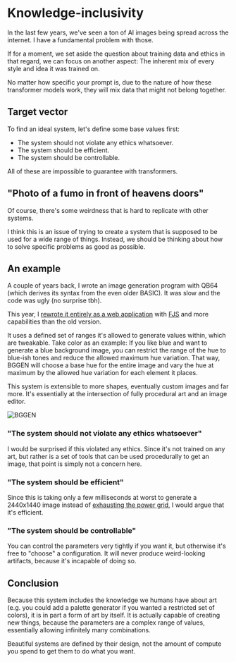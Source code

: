 # Knowledge-inclusivity

In the last few years, we've seen a ton of AI images being spread across the internet. I have a fundamental problem with those.

If for a moment, we set aside the question about training data and ethics in that regard, we can focus on another aspect:
The inherent mix of every style and idea it was trained on.

No matter how specific your prompt is, due to the nature of how these transformer models work, they will mix data that might not belong together.

## Target vector

To find an ideal system, let's define some base values first:

- The system should not violate any ethics whatsoever.
- The system should be efficient.
- The system should be controllable.

All of these are impossible to guarantee with transformers.

## "Photo of a fumo in front of heavens doors"

Of course, there's some weirdness that is hard to replicate with other systems.

I think this is an issue of trying to create a system that is supposed to be used for a wide range of things.
Instead, we should be thinking about how to solve specific problems as good as possible.

## An example

A couple of years back, I wrote an image generation program with QB64 (which derives its syntax from the even older BASIC).
It was slow and the code was ugly (no surprise tbh).

This year, I [rewrote it entirely as a web application](https://github.com/loudar/bggen) with [FJS](https://github.com/targoninc/fjs) and more capabilities than the old version.

It uses a defined set of ranges it's allowed to generate values within, which are tweakable. Take color as an example:
If you like blue and want to generate a blue background image, you can restrict the range of the hue to blue-ish tones and reduce the allowed maximum hue variation.
That way, BGGEN will choose a base hue for the entire image and vary the hue at maximum by the allowed hue variation for each element it places.

This system is extensible to more shapes, eventually custom images and far more. It's essentially at the intersection of fully procedural art and an image editor.

![BGGEN](/images/bggen/bggen-1.png "BGGEN")

### "The system should not violate any ethics whatsoever"

I would be surprised if this violated any ethics. Since it's not trained on any art, but rather is a set of tools that can be used procedurally to get an image, that point is simply not a concern here.

### "The system should be efficient"

Since this is taking only a few milliseconds at worst to generate a 2440x1440 image instead of [exhausting the power grid](https://www.washingtonpost.com/business/2024/06/21/artificial-intelligence-nuclear-fusion-climate/), I would argue that it's efficient.

### "The system should be controllable"

You can control the parameters very tightly if you want it, but otherwise it's free to "choose" a configuration.
It will never produce weird-looking artifacts, because it's incapable of doing so.

## Conclusion

Because this system includes the knowledge we humans have about art (e.g. you could add a palette generator if you wanted a restricted set of colors), it is in part a form of art by itself.
It is actually capable of creating new things, because the parameters are a complex range of values, essentially allowing infinitely many combinations.

Beautiful systems are defined by their design, not the amount of compute you spend to get them to do what you want.

